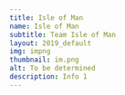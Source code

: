 ```yaml
---
title: Isle of Man
name: Isle of Man
subtitle: Team Isle of Man
layout: 2019_default
img: impng
thumbnail: im.png
alt: To be determined
description: Info 1
---
```

